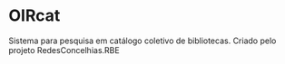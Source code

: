 # OIRcat
Sistema para pesquisa em catálogo coletivo de bibliotecas. Criado pelo projeto RedesConcelhias.RBE

